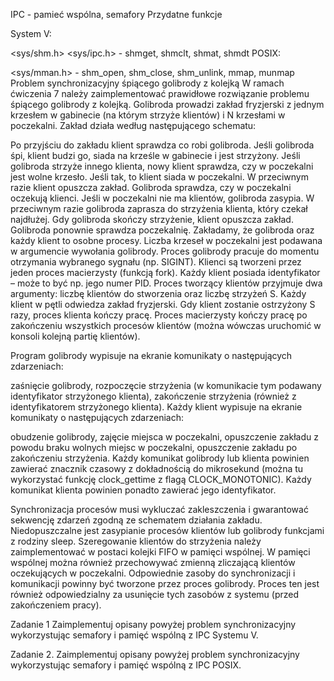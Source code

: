 IPC - pamieć wspólna, semafory
Przydatne funkcje

System V:

<sys/shm.h> <sys/ipc.h> - shmget, shmclt, shmat, shmdt
POSIX:

<sys/mman.h> - shm_open, shm_close, shm_unlink, mmap, munmap
Problem synchronizacyjny śpiącego golibrody z kolejką
W ramach ćwiczenia 7 należy zaimplementować prawidłowe rozwiązanie problemu śpiącego golibrody z kolejką. Golibroda prowadzi zakład fryzjerski z jednym krzesłem w gabinecie (na którym strzyże klientów) i N krzesłami w poczekalni. Zakład działa według następującego schematu:

Po przyjściu do zakładu klient sprawdza co robi golibroda. Jeśli golibroda śpi, klient budzi go, siada na krześle w gabinecie i jest strzyżony. Jeśli golibroda strzyże innego klienta, nowy klient sprawdza, czy w poczekalni jest wolne krzesło. Jeśli tak, to klient siada w poczekalni. W przeciwnym razie klient opuszcza zakład.
Golibroda sprawdza, czy w poczekalni oczekują klienci. Jeśli w poczekalni nie ma klientów, golibroda zasypia. W przeciwnym razie golibroda zaprasza do strzyżenia klienta, który czekał najdłużej. Gdy golibroda skończy strzyżenie, klient opuszcza zakład. Golibroda ponownie sprawdza poczekalnię.
Zakładamy, że golibroda oraz każdy klient to osobne procesy. Liczba krzeseł w poczekalni jest podawana w argumencie wywołania golibrody. Proces golibrody pracuje do momentu otrzymania wybranego sygnału (np. SIGINT).
Klienci są tworzeni przez jeden proces macierzysty (funkcją fork). Każdy klient posiada identyfikator – może to być np. jego numer PID. Proces tworzący klientów przyjmuje dwa argumenty: liczbę klientów do stworzenia oraz liczbę strzyżeń S. Każdy klient w pętli odwiedza zakład fryzjerski. Gdy klient zostanie ostrzyżony S razy, proces klienta kończy pracę. Proces macierzysty kończy pracę po zakończeniu wszystkich procesów klientów (można wówczas uruchomić w konsoli kolejną partię klientów).

Program golibrody wypisuje na ekranie komunikaty o następujących zdarzeniach:

zaśnięcie golibrody,
rozpoczęcie strzyżenia (w komunikacie tym podawany identyfikator strzyżonego klienta),
zakończenie strzyżenia (również z identyfikatorem strzyżonego klienta).
Każdy klient wypisuje na ekranie komunikaty o następujących zdarzeniach:

obudzenie golibrody,
zajęcie miejsca w poczekalni,
opuszczenie zakładu z powodu braku wolnych miejsc w poczekalni,
opuszczenie zakładu po zakończeniu strzyżenia.
Każdy komunikat golibrody lub klienta powinien zawierać znacznik czasowy z dokładnością do mikrosekund (można tu wykorzystać funkcję clock_gettime z flagą CLOCK_MONOTONIC). Każdy komunikat klienta powinien ponadto zawierać jego identyfikator.

Synchronizacja procesów musi wykluczać zakleszczenia i gwarantować sekwencję zdarzeń zgodną ze schematem działania zakładu. Niedopuszczalne jest zasypianie procesów klientów lub golibrody funkcjami z rodziny sleep. Szeregowanie klientów do strzyżenia należy zaimplementować w postaci kolejki FIFO w pamięci wspólnej. W pamięci wspólnej można również przechowywać zmienną zliczającą klientów oczekujących w poczekalni. Odpowiednie zasoby do synchronizacji i komunikacji powinny być tworzone przez proces golibrody. Proces ten jest również odpowiedzialny za usunięcie tych zasobów z systemu (przed zakończeniem pracy).

Zadanie 1
Zaimplementuj opisany powyżej problem synchronizacyjny wykorzystując semafory i pamięć wspólną z IPC Systemu V.

Zadanie 2.
Zaimplementuj opisany powyżej problem synchronizacyjny wykorzystując semafory i pamięć wspólną z IPC POSIX.